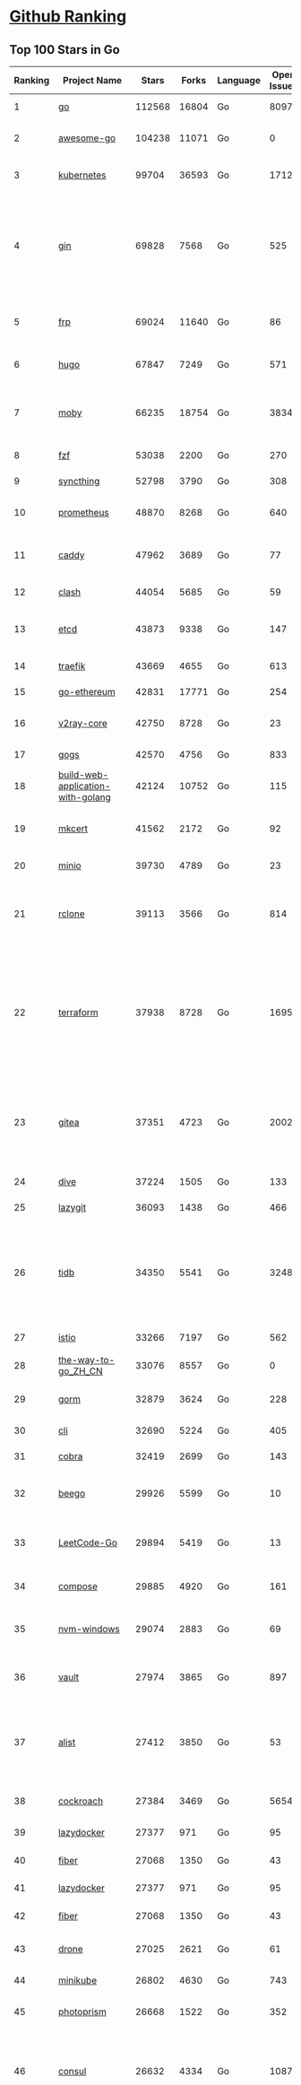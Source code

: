 [Github Ranking](../README.md)
==========

## Top 100 Stars in Go

| Ranking | Project Name | Stars | Forks | Language | Open Issues | Description | Last Commit |
| ------- | ------------ | ----- | ----- | -------- | ----------- | ----------- | ----------- |
| 1 | [go](https://github.com/golang/go) | 112568 | 16804 | Go | 8097 | The Go programming language | 2023-07-05T01:55:42Z |
| 2 | [awesome-go](https://github.com/avelino/awesome-go) | 104238 | 11071 | Go | 0 | A curated list of awesome Go frameworks, libraries and software | 2023-07-04T19:27:19Z |
| 3 | [kubernetes](https://github.com/kubernetes/kubernetes) | 99704 | 36593 | Go | 1712 | Production-Grade Container Scheduling and Management | 2023-07-05T08:26:03Z |
| 4 | [gin](https://github.com/gin-gonic/gin) | 69828 | 7568 | Go | 525 | Gin is a HTTP web framework written in Go (Golang). It features a Martini-like API with much better performance -- up to 40 times faster. If you need smashing performance, get yourself some Gin. | 2023-06-29T14:00:13Z |
| 5 | [frp](https://github.com/fatedier/frp) | 69024 | 11640 | Go | 86 | A fast reverse proxy to help you expose a local server behind a NAT or firewall to the internet. | 2023-07-01T16:35:34Z |
| 6 | [hugo](https://github.com/gohugoio/hugo) | 67847 | 7249 | Go | 571 | The world’s fastest framework for building websites. | 2023-07-05T08:50:02Z |
| 7 | [moby](https://github.com/moby/moby) | 66235 | 18754 | Go | 3834 | Moby Project - a collaborative project for the container ecosystem to assemble container-based systems | 2023-07-05T00:17:35Z |
| 8 | [fzf](https://github.com/junegunn/fzf) | 53038 | 2200 | Go | 270 | :cherry_blossom: A command-line fuzzy finder | 2023-07-03T13:25:47Z |
| 9 | [syncthing](https://github.com/syncthing/syncthing) | 52798 | 3790 | Go | 308 | Open Source Continuous File Synchronization | 2023-07-05T06:23:52Z |
| 10 | [prometheus](https://github.com/prometheus/prometheus) | 48870 | 8268 | Go | 640 | The Prometheus monitoring system and time series database. | 2023-07-05T07:00:35Z |
| 11 | [caddy](https://github.com/caddyserver/caddy) | 47962 | 3689 | Go | 77 | Fast and extensible multi-platform HTTP/1-2-3 web server with automatic HTTPS | 2023-07-02T20:25:54Z |
| 12 | [clash](https://github.com/Dreamacro/clash) | 44054 | 5685 | Go | 59 | A rule-based tunnel in Go. | 2023-07-03T01:37:55Z |
| 13 | [etcd](https://github.com/etcd-io/etcd) | 43873 | 9338 | Go | 147 | Distributed reliable key-value store for the most critical data of a distributed system | 2023-07-04T23:09:02Z |
| 14 | [traefik](https://github.com/traefik/traefik) | 43669 | 4655 | Go | 613 | The Cloud Native Application Proxy | 2023-07-04T07:11:19Z |
| 15 | [go-ethereum](https://github.com/ethereum/go-ethereum) | 42831 | 17771 | Go | 254 | Official Go implementation of the Ethereum protocol | 2023-07-04T21:00:31Z |
| 16 | [v2ray-core](https://github.com/v2ray/v2ray-core) | 42750 | 8728 | Go | 23 | A platform for building proxies to bypass network restrictions. | 2023-07-05T03:33:52Z |
| 17 | [gogs](https://github.com/gogs/gogs) | 42570 | 4756 | Go | 833 | Gogs is a painless self-hosted Git service | 2023-07-03T10:11:24Z |
| 18 | [build-web-application-with-golang](https://github.com/astaxie/build-web-application-with-golang) | 42124 | 10752 | Go | 115 | A golang ebook intro how to build a web with golang | 2023-04-20T09:00:38Z |
| 19 | [mkcert](https://github.com/FiloSottile/mkcert) | 41562 | 2172 | Go | 92 | A simple zero-config tool to make locally trusted development certificates with any names you'd like. | 2023-06-29T07:02:42Z |
| 20 | [minio](https://github.com/minio/minio) | 39730 | 4789 | Go | 23 | High Performance Object Storage for AI | 2023-07-04T14:39:30Z |
| 21 | [rclone](https://github.com/rclone/rclone) | 39113 | 3566 | Go | 814 | "rsync for cloud storage" - Google Drive, S3, Dropbox, Backblaze B2, One Drive, Swift, Hubic, Wasabi, Google Cloud Storage, Yandex Files | 2023-07-04T15:57:14Z |
| 22 | [terraform](https://github.com/hashicorp/terraform) | 37938 | 8728 | Go | 1695 | Terraform enables you to safely and predictably create, change, and improve infrastructure. It is an open source tool that codifies APIs into declarative configuration files that can be shared amongst team members, treated as code, edited, reviewed, and versioned. | 2023-07-05T08:40:56Z |
| 23 | [gitea](https://github.com/go-gitea/gitea) | 37351 | 4723 | Go | 2002 | Git with a cup of tea! Painless self-hosted all-in-one software development service, including Git hosting, code review, team collaboration, package registry and CI/CD | 2023-07-05T08:58:57Z |
| 24 | [dive](https://github.com/wagoodman/dive) | 37224 | 1505 | Go | 133 | A tool for exploring each layer in a docker image | 2023-07-04T16:40:22Z |
| 25 | [lazygit](https://github.com/jesseduffield/lazygit) | 36093 | 1438 | Go | 466 | simple terminal UI for git commands | 2023-07-03T02:57:28Z |
| 26 | [tidb](https://github.com/pingcap/tidb) | 34350 | 5541 | Go | 3248 | TiDB is an open-source, cloud-native, distributed, MySQL-Compatible database for elastic scale and real-time analytics. Try AI-powered Chat2Query free at : https://tidbcloud.com/free-trial | 2023-07-05T08:35:33Z |
| 27 | [istio](https://github.com/istio/istio) | 33266 | 7197 | Go | 562 | Connect, secure, control, and observe services. | 2023-07-05T08:52:00Z |
| 28 | [the-way-to-go_ZH_CN](https://github.com/unknwon/the-way-to-go_ZH_CN) | 33076 | 8557 | Go | 0 | 《The Way to Go》中文译本，中文正式名《Go 入门指南》 | 2023-07-02T10:40:13Z |
| 29 | [gorm](https://github.com/go-gorm/gorm) | 32879 | 3624 | Go | 228 | The fantastic ORM library for Golang, aims to be developer friendly | 2023-07-04T18:33:49Z |
| 30 | [cli](https://github.com/cli/cli) | 32690 | 5224 | Go | 405 | GitHub’s official command line tool | 2023-07-04T04:09:36Z |
| 31 | [cobra](https://github.com/spf13/cobra) | 32419 | 2699 | Go | 143 | A Commander for modern Go CLI interactions | 2023-07-01T20:00:39Z |
| 32 | [beego](https://github.com/beego/beego) | 29926 | 5599 | Go | 10 | beego is an open-source, high-performance web framework for the Go programming language. | 2023-07-04T04:10:08Z |
| 33 | [LeetCode-Go](https://github.com/halfrost/LeetCode-Go) | 29894 | 5419 | Go | 13 | ✅ Solutions to LeetCode by Go, 100% test coverage, runtime beats 100% / LeetCode 题解 | 2023-04-08T04:02:08Z |
| 34 | [compose](https://github.com/docker/compose) | 29885 | 4920 | Go | 161 | Define and run multi-container applications with Docker | 2023-07-05T06:53:36Z |
| 35 | [nvm-windows](https://github.com/coreybutler/nvm-windows) | 29074 | 2883 | Go | 69 | A node.js version management utility for Windows. Ironically written in Go. | 2023-05-13T02:32:29Z |
| 36 | [vault](https://github.com/hashicorp/vault) | 27974 | 3865 | Go | 897 | A tool for secrets management, encryption as a service, and privileged access management | 2023-07-05T08:56:21Z |
| 37 | [alist](https://github.com/alist-org/alist) | 27412 | 3850 | Go | 53 | 🗂️A file list program that supports multiple storages, powered by Gin and Solidjs. / 一个支持多存储的文件列表程序，使用 Gin 和 Solidjs。 | 2023-07-05T05:53:21Z |
| 38 | [cockroach](https://github.com/cockroachdb/cockroach) | 27384 | 3469 | Go | 5654 | CockroachDB - the open source, cloud-native distributed SQL database. | 2023-07-05T08:53:23Z |
| 39 | [lazydocker](https://github.com/jesseduffield/lazydocker) | 27377 | 971 | Go | 95 | The lazier way to manage everything docker | 2023-06-16T03:05:18Z |
| 40 | [fiber](https://github.com/gofiber/fiber) | 27068 | 1350 | Go | 43 | ⚡️ Express inspired web framework written in Go | 2023-06-30T23:24:23Z |
| 41 | [lazydocker](https://github.com/jesseduffield/lazydocker) | 27377 | 971 | Go | 95 | The lazier way to manage everything docker | 2023-06-16T03:05:18Z |
| 42 | [fiber](https://github.com/gofiber/fiber) | 27068 | 1350 | Go | 43 | ⚡️ Express inspired web framework written in Go | 2023-06-30T23:24:23Z |
| 43 | [drone](https://github.com/harness/drone) | 27025 | 2621 | Go | 61 | Drone is a Container-Native, Continuous Delivery Platform | 2023-07-04T16:27:28Z |
| 44 | [minikube](https://github.com/kubernetes/minikube) | 26802 | 4630 | Go | 743 | Run Kubernetes locally | 2023-07-05T08:50:05Z |
| 45 | [photoprism](https://github.com/photoprism/photoprism) | 26668 | 1522 | Go | 352 | AI-Powered Photos App for the Decentralized Web 🌈💎✨ | 2023-07-04T11:18:12Z |
| 46 | [consul](https://github.com/hashicorp/consul) | 26632 | 4334 | Go | 1087 | Consul is a distributed, highly available, and data center aware solution to connect and configure applications across dynamic, distributed infrastructure. | 2023-07-05T08:52:41Z |
| 47 | [nps](https://github.com/ehang-io/nps) | 26302 | 4835 | Go | 427 | 一款轻量级、高性能、功能强大的内网穿透代理服务器。支持tcp、udp、socks5、http等几乎所有流量转发，可用来访问内网网站、本地支付接口调试、ssh访问、远程桌面，内网dns解析、内网socks5代理等等……，并带有功能强大的web管理端。a lightweight, high-performance, powerful intranet penetration proxy server, with a powerful web management terminal. | 2023-07-01T07:18:40Z |
| 48 | [echo](https://github.com/labstack/echo) | 25993 | 2157 | Go | 42 | High performance, minimalist Go web framework | 2023-06-29T07:27:43Z |
| 49 | [portainer](https://github.com/portainer/portainer) | 25922 | 2192 | Go | 989 | Making Docker and Kubernetes management easy. | 2023-07-05T06:48:25Z |
| 50 | [influxdb](https://github.com/influxdata/influxdb) | 25737 | 3399 | Go | 1718 | Scalable datastore for metrics, events, and real-time analytics | 2023-06-30T15:55:10Z |
| 51 | [kit](https://github.com/go-kit/kit) | 25144 | 2427 | Go | 35 | A standard library for microservices. | 2023-06-13T22:13:23Z |
| 52 | [go-zero](https://github.com/zeromicro/go-zero) | 24783 | 3498 | Go | 286 | A cloud-native Go microservices framework with cli tool for productivity. | 2023-07-04T19:23:49Z |
| 53 | [helm](https://github.com/helm/helm) | 24580 | 6719 | Go | 287 | The Kubernetes Package Manager | 2023-07-04T14:22:43Z |
| 54 | [pocketbase](https://github.com/pocketbase/pocketbase) | 24385 | 1000 | Go | 43 | Open Source realtime backend in 1 file | 2023-07-03T17:53:18Z |
| 55 | [iris](https://github.com/kataras/iris) | 24112 | 2481 | Go | 84 | The fastest HTTP/2 Go Web Framework. New, modern and easy to learn. Fast development with Code you control. Unbeatable cost-performance ratio :rocket: | 2023-07-05T04:50:42Z |
| 56 | [nsq](https://github.com/nsqio/nsq) | 23593 | 2869 | Go | 52 | A realtime distributed messaging platform | 2023-06-20T07:30:29Z |
| 57 | [k3s](https://github.com/k3s-io/k3s) | 23484 | 2066 | Go | 95 | Lightweight Kubernetes | 2023-07-05T08:53:12Z |
| 58 | [viper](https://github.com/spf13/viper) | 23327 | 1917 | Go | 374 | Go configuration with fangs | 2023-06-29T04:50:17Z |
| 59 | [faas](https://github.com/openfaas/faas) | 23226 | 1856 | Go | 27 | OpenFaaS - Serverless Functions Made Simple | 2023-06-28T07:33:04Z |
| 60 | [v2ray-core](https://github.com/v2fly/v2ray-core) | 23122 | 3674 | Go | 36 | A platform for building proxies to bypass network restrictions. | 2023-07-03T22:16:21Z |
| 61 | [croc](https://github.com/schollz/croc) | 23080 | 990 | Go | 101 | Easily and securely send things from one computer to another :crocodile: :package: | 2023-06-30T21:22:56Z |
| 62 | [ngrok](https://github.com/inconshreveable/ngrok) | 23056 | 4290 | Go | 223 | Introspected tunnels to localhost | 2023-05-07T13:38:08Z |
| 63 | [logrus](https://github.com/sirupsen/logrus) | 22878 | 2252 | Go | 2 | Structured, pluggable logging for Go. | 2023-06-21T05:05:34Z |
| 64 | [docker_practice](https://github.com/yeasy/docker_practice) | 22604 | 5559 | Go | 3 | Learn and understand Docker&Container technologies, with real DevOps practice! | 2023-07-04T00:21:20Z |
| 65 | [hub](https://github.com/mislav/hub) | 22477 | 2391 | Go | 238 | A command-line tool that makes git easier to use with GitHub. | 2023-07-03T19:13:08Z |
| 66 | [go-patterns](https://github.com/tmrts/go-patterns) | 22418 | 2060 | Go | 17 | Curated list of Go design patterns, recipes and idioms | 2023-04-30T11:12:57Z |
| 67 | [micro](https://github.com/zyedidia/micro) | 21741 | 1123 | Go | 689 | A modern and intuitive terminal-based text editor | 2023-07-04T19:13:47Z |
| 68 | [dapr](https://github.com/dapr/dapr) | 21489 | 1673 | Go | 370 | Dapr is a portable, event-driven, runtime for building distributed applications across cloud and edge. | 2023-07-05T07:33:33Z |
| 69 | [vegeta](https://github.com/tsenart/vegeta) | 21408 | 1293 | Go | 90 | HTTP load testing tool and library. It's over 9000! | 2023-06-30T15:37:25Z |
| 70 | [lux](https://github.com/iawia002/lux) | 21373 | 2521 | Go | 441 | 👾 Fast and simple video download library and CLI tool written in Go | 2023-07-05T02:04:28Z |
| 71 | [k9s](https://github.com/derailed/k9s) | 21285 | 1372 | Go | 403 | 🐶 Kubernetes CLI To Manage Your Clusters In Style! | 2023-06-30T19:10:20Z |
| 72 | [rancher](https://github.com/rancher/rancher) | 21256 | 2831 | Go | 2409 | Complete container management platform | 2023-07-05T08:38:46Z |
| 73 | [kratos](https://github.com/go-kratos/kratos) | 20930 | 3838 | Go | 86 | Your ultimate Go microservices framework for the cloud-native era. | 2023-07-05T08:29:19Z |
| 74 | [milvus](https://github.com/milvus-io/milvus) | 20863 | 2335 | Go | 547 | A cloud-native vector database, storage for next generation AI applications | 2023-07-05T09:00:26Z |
| 75 | [k6](https://github.com/grafana/k6) | 20823 | 1092 | Go | 408 | A modern load testing tool, using Go and JavaScript - https://k6.io | 2023-07-05T08:46:44Z |
| 76 | [delve](https://github.com/go-delve/delve) | 20732 | 2070 | Go | 97 | Delve is a debugger for the Go programming language. | 2023-07-02T22:28:27Z |
| 77 | [fyne](https://github.com/fyne-io/fyne) | 20709 | 1154 | Go | 534 | Cross platform GUI toolkit in Go inspired by Material Design | 2023-07-04T20:59:52Z |
| 78 | [go-micro](https://github.com/go-micro/go-micro) | 20606 | 2296 | Go | 73 | A Go microservices framework | 2023-05-27T02:36:38Z |
| 79 | [restic](https://github.com/restic/restic) | 20604 | 1315 | Go | 383 | Fast, secure, efficient backup program | 2023-07-02T19:45:02Z |
| 80 | [harbor](https://github.com/goharbor/harbor) | 20381 | 4427 | Go | 534 | An open source trusted cloud native registry project that stores, signs, and scans content. | 2023-07-05T08:27:46Z |
| 81 | [loki](https://github.com/grafana/loki) | 19485 | 2813 | Go | 926 | Like Prometheus, but for logs. | 2023-07-05T08:53:04Z |
| 82 | [dgraph](https://github.com/dgraph-io/dgraph) | 19411 | 1468 | Go | 198 | Native GraphQL Database with graph backend | 2023-07-05T08:19:28Z |
| 83 | [websocket](https://github.com/gorilla/websocket) | 19256 | 3358 | Go | 28 | A fast, well-tested and widely used WebSocket implementation for Go. | 2022-12-09T16:03:16Z |
| 84 | [zap](https://github.com/uber-go/zap) | 19035 | 1347 | Go | 96 | Blazing fast, structured, leveled logging in Go. | 2023-07-03T10:26:36Z |
| 85 | [bubbletea](https://github.com/charmbracelet/bubbletea) | 18780 | 597 | Go | 37 | A powerful little TUI framework 🏗 | 2023-06-29T23:37:49Z |
| 86 | [podman](https://github.com/containers/podman) | 18395 | 1988 | Go | 476 | Podman: A tool for managing OCI containers and pods. | 2023-07-05T08:41:20Z |
| 87 | [Cloudreve](https://github.com/cloudreve/Cloudreve) | 18377 | 3075 | Go | 219 | 🌩支持多家云存储的云盘系统 (Self-hosted file management and sharing system, supports multiple storage providers) | 2023-07-03T10:11:14Z |
| 88 | [mux](https://github.com/gorilla/mux) | 18241 | 1762 | Go | 15 | A powerful HTTP router and URL matcher for building Go web servers with 🦍 | 2022-12-09T15:56:57Z |
| 89 | [trivy](https://github.com/aquasecurity/trivy) | 17956 | 1784 | Go | 137 | Find vulnerabilities, misconfigurations, secrets, SBOM in containers, Kubernetes, code repositories, clouds and more | 2023-07-05T08:47:56Z |
| 90 | [jaeger](https://github.com/jaegertracing/jaeger) | 17886 | 2154 | Go | 329 | CNCF Jaeger, a Distributed Tracing Platform | 2023-07-04T20:26:42Z |
| 91 | [gotty](https://github.com/yudai/gotty) | 17850 | 1345 | Go | 102 | Share your terminal as a web application | 2023-03-24T15:55:33Z |
| 92 | [seaweedfs](https://github.com/seaweedfs/seaweedfs) | 17766 | 1997 | Go | 183 | SeaweedFS is a fast distributed storage system for blobs, objects, files, and data lake, for billions of files! Blob store has O(1) disk seek, cloud tiering. Filer supports Cloud Drive, cross-DC active-active replication, Kubernetes, POSIX FUSE mount, S3 API, S3 Gateway, Hadoop, WebDAV, encryption, Erasure Coding. | 2023-07-05T06:22:11Z |
| 93 | [AdGuardHome](https://github.com/AdguardTeam/AdGuardHome) | 17720 | 1495 | Go | 857 | Network-wide ads & trackers blocking DNS server | 2023-07-05T06:14:14Z |
| 94 | [gin-vue-admin](https://github.com/flipped-aurora/gin-vue-admin) | 17582 | 5279 | Go | 36 | 基于vite+vue3+gin搭建的开发基础平台（支持TS,JS混用），集成jwt鉴权，权限管理，动态路由，显隐可控组件，分页封装，多点登录拦截，资源权限，上传下载，代码生成器，表单生成器,chatGPT自动查表等开发必备功能。 | 2023-07-05T07:24:16Z |
| 95 | [goreplay](https://github.com/buger/goreplay) | 17517 | 1759 | Go | 270 | GoReplay is an open-source tool for capturing and replaying live HTTP traffic into a test environment in order to continuously test your system with real data. It can be used to increase confidence in code deployments, configuration changes and infrastructure changes. | 2023-07-03T07:47:16Z |
| 96 | [go-redis](https://github.com/redis/go-redis) | 17490 | 2111 | Go | 178 | Redis Go client | 2023-07-02T11:53:26Z |
| 97 | [learngo](https://github.com/inancgumus/learngo) | 17462 | 2338 | Go | 3 | ❤️ 1000+ Hand-Crafted Go Examples, Exercises, and Quizzes. 🚀 Learn Go by fixing 1000+ tiny programs. | 2023-06-09T11:03:13Z |
| 98 | [slim](https://github.com/slimtoolkit/slim) | 16878 | 636 | Go | 147 | Slim(toolkit): Don't change anything in your container image and minify it by up to 30x (and for compiled languages even more) making it secure too! (free and open source) | 2023-07-04T18:18:18Z |
| 99 | [websocketd](https://github.com/joewalnes/websocketd) | 16870 | 1014 | Go | 42 | Turn any program that uses STDIN/STDOUT into a WebSocket server. Like inetd, but for WebSockets.  | 2023-06-27T18:47:17Z |
| 100 | [xbar](https://github.com/matryer/xbar) | 16817 | 653 | Go | 142 | Put the output from any script or program into your macOS Menu Bar (the BitBar reboot) | 2023-05-26T11:06:40Z |

